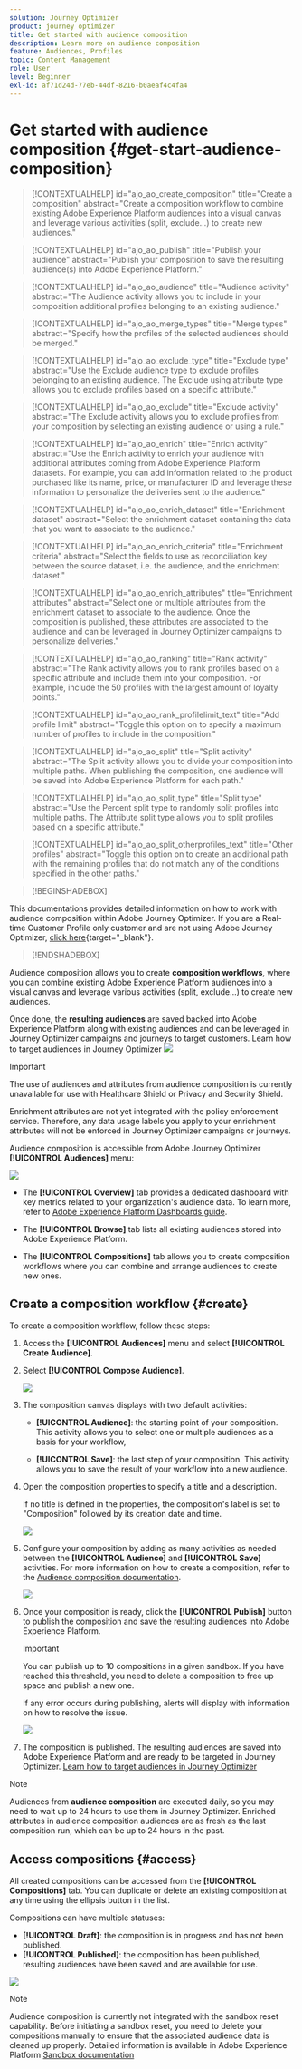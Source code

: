 ```yaml
---
solution: Journey Optimizer
product: journey optimizer
title: Get started with audience composition
description: Learn more on audience composition
feature: Audiences, Profiles
topic: Content Management
role: User
level: Beginner
exl-id: af71d24d-77eb-44df-8216-b0aeaf4c4fa4
---
```

# Get started with audience composition {#get-start-audience-composition}

>[!CONTEXTUALHELP]
>id="ajo_ao_create_composition"
>title="Create a composition"
>abstract="Create a composition workflow to combine existing Adobe Experience Platform audiences into a visual canvas and leverage various activities (split, exclude...) to create new audiences."

>[!CONTEXTUALHELP]
>id="ajo_ao_publish"
>title="Publish your audience"
>abstract="Publish your composition to save the resulting audience(s) into Adobe Experience Platform."

>[!CONTEXTUALHELP]
>id="ajo_ao_audience"
>title="Audience activity"
>abstract="The Audience activity allows you to include in your composition additional profiles belonging to an existing audience."

>[!CONTEXTUALHELP]
>id="ajo_ao_merge_types"
>title="Merge types"
>abstract="Specify how the profiles of the selected audiences should be merged."

>[!CONTEXTUALHELP]
>id="ajo_ao_exclude_type"
>title="Exclude type"
>abstract="Use the Exclude audience type to exclude profiles belonging to an existing audience. The Exclude using attribute type allows you to exclude profiles based on a specific attribute."

>[!CONTEXTUALHELP]
>id="ajo_ao_exclude"
>title="Exclude activity"
>abstract="The Exclude activity allows you to exclude profiles from your composition by selecting an existing audience or using a rule."

>[!CONTEXTUALHELP]
>id="ajo_ao_enrich"
>title="Enrich activity"
>abstract="Use the Enrich activity to enrich your audience with additional attributes coming from Adobe Experience Platform datasets. For example, you can add information related to the product purchased like its name, price, or manufacturer ID and leverage these information to personalize the deliveries sent to the audience."

>[!CONTEXTUALHELP]
>id="ajo_ao_enrich_dataset"
>title="Enrichment dataset"
>abstract="Select the enrichment dataset containing the data that you want to associate to the audience."

>[!CONTEXTUALHELP]
>id="ajo_ao_enrich_criteria"
>title="Enrichment criteria"
>abstract="Select the fields to use as reconciliation key between the source dataset, i.e. the audience, and the enrichment dataset."

>[!CONTEXTUALHELP]
>id="ajo_ao_enrich_attributes"
>title="Enrichment attributes"
>abstract="Select one or multiple attributes from the enrichment dataset to associate to the audience. Once the composition is published, these attributes are associated to the audience and can be leveraged in Journey Optimizer campaigns to personalize deliveries."

>[!CONTEXTUALHELP]
>id="ajo_ao_ranking"
>title="Rank activity"
>abstract="The Rank activity allows you to rank profiles based on a specific attribute and include them into your composition. For example, include the 50 profiles with the largest amount of loyalty points."

>[!CONTEXTUALHELP]
>id="ajo_ao_rank_profilelimit_text"
>title="Add profile limit"
>abstract="Toggle this option on to specify a maximum number of profiles to include in the composition."

<!-- [!CONTEXTUALHELP]
>id="ajo_ao_control_group_text"
>title="Control Group"
>abstract="Use control groups to isolate a portion of the profiles. This allows you to measure the impact of a marketing activity and make a comparison with the behavior of the rest of the population."-->

>[!CONTEXTUALHELP]
>id="ajo_ao_split"
>title="Split activity"
>abstract="The Split activity allows you to divide your composition into multiple paths. When publishing the composition, one audience will be saved into Adobe Experience Platform for each path."

>[!CONTEXTUALHELP]
>id="ajo_ao_split_type"
>title="Split type"
>abstract="Use the Percent split type to randomly split profiles into multiple paths. The Attribute split type allows you to split profiles based on a specific attribute."

>[!CONTEXTUALHELP]
>id="ajo_ao_split_otherprofiles_text"
>title="Other profiles"
>abstract="Toggle this option on to create an additional path with the remaining profiles that do not match any of the conditions specified in the other paths."

>[!BEGINSHADEBOX]

This documentations provides detailed information on how to work with audience composition within Adobe Journey Optimizer. If you are a Real-time Customer Profile only customer and are not using Adobe Journey Optimizer, [click here](https://experienceleague.adobe.com/docs/experience-platform/segmentation/ui/audience-composition.html){target="_blank"}.

>[!ENDSHADEBOX]

Audience composition allows you to create **composition workflows**, where you can combine existing Adobe Experience Platform audiences into a visual canvas and leverage various activities (split, exclude...) to create new audiences.

Once done, the **resulting audiences** are saved backed into Adobe Experience Platform along with existing audiences and can be leveraged in Journey Optimizer campaigns and journeys to target customers. Learn how to target audiences in Journey Optimizer
![](assets/audiences-process.png)

>[!IMPORTANT]
>
>The use of audiences and attributes from audience composition is currently unavailable for use with Healthcare Shield or Privacy and Security Shield.
>
>Enrichment attributes are not yet integrated with the policy enforcement service. Therefore, any data usage labels you apply to your enrichment attributes will not be enforced in Journey Optimizer campaigns or journeys.

Audience composition is accessible from Adobe Journey Optimizer **[!UICONTROL Audiences]** menu:

![](assets/audiences-browse.png)

* The **[!UICONTROL Overview]** tab provides a dedicated dashboard with key metrics related to your organization's audience data. To learn more, refer to [Adobe Experience Platform Dashboards guide](https://experienceleague.adobe.com/docs/experience-platform/dashboards/guides/segments.html).

* The **[!UICONTROL Browse]** tab lists all existing audiences stored into Adobe Experience Platform.

* The **[!UICONTROL Compositions]** tab allows you to create composition workflows where you can combine and arrange audiences to create new ones.

## Create a composition workflow {#create}

To create a composition workflow, follow these steps:

1. Access the **[!UICONTROL Audiences]** menu and select **[!UICONTROL Create Audience]**.

1. Select **[!UICONTROL Compose Audience]**.
    
    ![](assets/audiences-create.png)

1. The composition canvas displays with two default activities:

    * **[!UICONTROL Audience]**: the starting point of your composition. This activity allows you to select one or multiple audiences as a basis for your workflow,

    * **[!UICONTROL Save]**: the last step of your composition. This activity allows you to save the result of your workflow into a new audience.

1. Open the composition properties to specify a title and a description. 

    If no title is defined in the properties, the composition's label is set to  "Composition" followed by its creation date and time.

    ![](assets/audiences-properties.png)

1. Configure your composition by adding as many activities as needed between the **[!UICONTROL Audience]** and **[!UICONTROL Save]** activities. For more information on how to create a composition, refer to the [Audience composition documentation](https://experienceleague.adobe.com/en/docs/experience-platform/segmentation/ui/audience-composition).

    ![](assets/audiences-publish.png)

1. Once your composition is ready, click the **[!UICONTROL Publish]** button to publish the composition and save the resulting audiences into Adobe Experience Platform.

    >[!IMPORTANT]
    >
    >You can publish up to 10 compositions in a given sandbox. If you have reached this threshold, you need to delete a composition to free up space and publish a new one.
 
    If any error occurs during publishing, alerts will display with information on how to resolve the issue.

    ![](assets/audiences-alerts.png)

1. The composition is published. The resulting audiences are saved into Adobe Experience Platform and are ready to be targeted in Journey Optimizer. [Learn how to target audiences in Journey Optimizer](../audience/about-audiences.md#segments-in-journey-optimizer)

>[!NOTE]
>
>Audiences from **audience composition** are executed daily, so you may need to wait up to 24 hours to use them in Journey Optimizer. Enriched attributes in audience composition audiences are as fresh as the last composition run, which can be up to 24 hours in the past.

## Access compositions {#access}

All created compositions can be accessed from the **[!UICONTROL Compositions]** tab. You can duplicate or delete an existing composition at any time using the ellipsis button in the list.

Compositions can have multiple statuses:

* **[!UICONTROL Draft]**: the composition is in progress and has not been published.
* **[!UICONTROL Published]**: the composition has been published, resulting audiences have been saved and are available for use.

![](assets/audiences-compositions.png)

>[!NOTE]
>
>Audience composition is currently not integrated with the sandbox reset capability. Before initiating a sandbox reset, you need to delete your compositions manually to ensure that the associated audience data is cleaned up properly. Detailed information is available in Adobe Experience Platform [Sandbox documentation](https://experienceleague.adobe.com/docs/experience-platform/sandbox/ui/user-guide.html#delete-audience-compositions)
